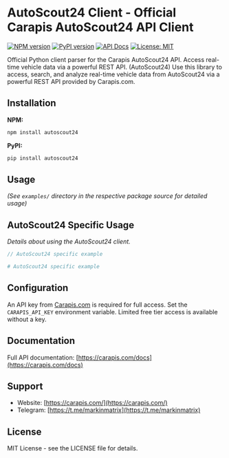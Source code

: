# AutoScout24 Client - Official Carapis AutoScout24 API Client

[![NPM version](https://badge.fury.io/js/autoscout24.svg)](https://github.com/markolofsen/carapis-autoscout24) [![PyPI version](https://badge.fury.io/py/autoscout24.svg)](https://github.com/markolofsen/carapis-autoscout24)
[![API Docs](https://img.shields.io/badge/API%20Docs-Carapis%20AutoScout24%20API-blue)](https://carapis.com/docs) [![License: MIT](https://img.shields.io/badge/License-MIT-yellow.svg)](https://opensource.org/licenses/MIT)

Official Python client parser for the Carapis AutoScout24 API. Access real-time vehicle data via a powerful REST API. (AutoScout24) Use this library to access, search, and analyze real-time vehicle data from AutoScout24 via a powerful REST API provided by Carapis.com.

## Installation

**NPM:**
```bash
npm install autoscout24
```

**PyPI:**
```bash
pip install autoscout24
```

## Usage

*(See `examples/` directory in the respective package source for detailed usage)*

## AutoScout24 Specific Usage

*Details about using the AutoScout24 client.*

```typescript
// AutoScout24 specific example
```

```python
# AutoScout24 specific example
```



## Configuration

An API key from [Carapis.com](https://carapis.com/) is required for full access. Set the `CARAPIS_API_KEY` environment variable. Limited free tier access is available without a key.

## Documentation

Full API documentation: [https://carapis.com/docs](https://carapis.com/docs)

## Support

*   Website: [https://carapis.com/](https://carapis.com/)
*   Telegram: [https://t.me/markinmatrix](https://t.me/markinmatrix)

## License

MIT License - see the LICENSE file for details.

